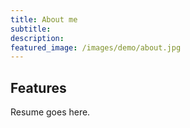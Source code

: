 ```yaml
---
title: About me
subtitle:
description:
featured_image: /images/demo/about.jpg
---
```


## Features

Resume goes here.
